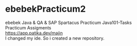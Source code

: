 # ebebekPracticum2
ebebek Java & QA & SAP Spartacus Practicum Java101-Tasks <br>
Practicum Assigments <br>
https://app.patika.dev/majin <br>
I changed my ide. So i created a new repository.
